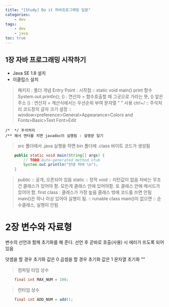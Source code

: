 ```yaml
---
title: "[Study] Do it 자바프로그래밍 입문"
categories:
    - dev
tags:
    - dev
    - java
toc: true
---
```


## 1장 자바 프로그래밍 시작하기

* Java SE 1.8 설치
* 이클립스 설치

> 패키지 : 폴더 개념
> Entry Point : 시작점 :: static void main()
> print 함수
> System.out.println();
> () : 연산자 = 함수호출할 때 그곳으로 가라는 뜻, () 앞은 주소
> () : 연산자 = 계산식에서는 우선순위 부여
> 문자열 " " 사용
> ctrl+/ :: 주석처리
> 코드창의 글자 크기 설정 :: window>preference>General>Appearance>Colors and Fonts>Basic>Text Font>Edit 

	/*  */ 주석처리
	/** 해서 엔터를 치면 javadoc이 실행됨 : 설명문 달기
	
> src 폴더에서 .java 실행을 하면 bin 폴더에 .class 바이트 코드가 생성됨

```java
	public static void main(String[] args) {
		// TODO Auto-generated method stub
		System.out.println("안녕 자바 \n");
	}
```

> public :: 공개, 오픈되어 있음 
> static :: 정적
> void :: 리턴값이 없음
> 자바는 무조건 클래스가 있어야 함. 모든게 클래스 안에 있어야함. 또 클래스 안에 메서드가 있어야 함.
> first class : 클래스가 가장 높음 
> 클래스 밖에 코드를 쓰면 안됨
> main()은 하나 이상 있어야 실행이 됨. :: runable class
> main()이 없으면 :: 순수클래스, 실행이 안됨

# 2장 변수와 자료형

변수의 선언과 함께 초기화를 해 준다.
선언 후 곧바로 호출(사용) 시 에러가 뜨도록 되어 있음

덧셈을 할 경우 초기화 값은 0
곱셈을 할 경우 초기화 값은 1
문자열 초기화 ""


> 컴파일 타임 상수
```Java
	final int MAX_NUM = 100;
```

> 런타임 상수
```Java
	final int ADD_NUM = add();
```




<!--stackedit_data:
eyJoaXN0b3J5IjpbMTczMTc5NjQwOSwxMTgxODQwMzMxLDk1MD
QxMTM1NywxNzM3OTY4Nzg5LDE0Nzk2MDI1Myw1NjgyMjIyNzYs
LTg3NTQ5MDkzNywyNzYyNTM2MSwtMTI2ODQ4Mzg4NSwxNjc0Nj
M3ODU5LDEwNDkxNjE4OTUsLTE0MzE2Nzk3MjNdfQ==
-->